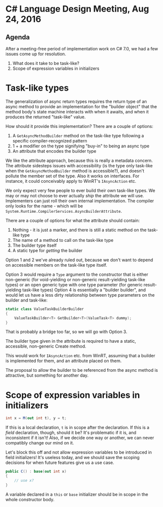 C# Language Design Meeting, Aug 24, 2016
========================================

## Agenda

After a meeting-free period of implementation work on C# 7.0, we had a few issues come up for resolution.

1. What does it take to be task-like?
2. Scope of expression variables in initializers

# Task-like types

The generalization of async return types requires the return type of an async method to provide an implementation for the "builder object" that the method body's state machine interacts with when it awaits, and when it produces the returned "task-like" value.

How should it provide this implementation? There are a couple of options:

1. A `GetAsyncMethodBuilder` method on the task-like type following a specific compiler-recognized pattern
2. 1 + a modifier on the type signifying "buy-in" to being an async type
3. An attribute that encodes the builder type

We like the attribute approach, because this is really a metadata concern. The attribute sidesteps issues with accessibility (is the type only task-like when the `GetAsyncMethodBuilder` method is accessible?), and doesn't pollute the member set of the type. Also it works on interfaces. For instance, it could conceivably apply to WinRT's `IAsyncAction` etc.

We only expect very few people to ever build their own task-like types. We may or may not choose to ever actually *ship* the attribute we will use. Implementers can just roll their own internal implementation. The compiler only looks for the name - which will be `System.Runtime.CompilerServices.AsyncBuilderAttribute`.

There are a couple of options for what the attribute should contain:

1. Nothing - it is just a marker, and there is still a static method on the task-like type
2. The name of a method to call on the task-like type
3. The builder type itself
4. A static type for *getting* the builder

Option 1 and 2 we've already ruled out, because we don't want to depend on accessible members on the task-like type itself.

Option 3 would require a `Type` argument to the constructor that is either non-generic (for void-yielding or non-generic result-yielding task-like types) or an open generic type with one type parameter (for generic result-yielding task-like types)
Option 4 is essentially a "builder builder", and would let us have a less dirty relationship between type parameters on the builder and task-like:

``` c#
static class ValueTaskBuilderBuilder
{
    ValueTaskBuilder<T> GetBuilder<T>(ValueTask<T> dummy);
}
```

That is probably a bridge too far, so we will go with Option 3.

The builder type given in the attribute is required to have a static, accessible, non-generic Create method.

This would work for `IAsyncAction` etc. from WinRT, assuming that a builder is implemented for them, and an attribute placed on them.

The proposal to allow the builder to be referenced from the async method is attractive, but something for another day.

# Scope of expression variables in initializers

``` c#
int x = M(out int t), y = t;
```

If this is a local declaration, `t` is in scope after the declaration. If this is a _field_ declaration, though, should it be? It's problematic if it is, and inconsistent if it isn't! Also, if we decide one way or another, we can never compatibly change our mind on it.

Let's block this off and not allow expression variables to be introduced in field initializers! It's useless today, and we should save the scoping decisions for when future features give us a use case.

``` c#
public C() : base(out int x)
{
	// use x?
}
```

A variable declared in a `this` or `base` initializer should be in scope in the whole constructor body.
